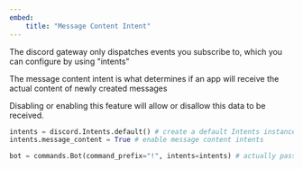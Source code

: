 ```yaml
---
embed:
    title: "Message Content Intent"
---
```


The discord gateway only dispatches events you subscribe to, which you can configure by using "intents"

The message content intent is what determines if an app will receive the actual content of newly created messages

Disabling or enabling this feature will allow or disallow this data to be received.

```py
intents = discord.Intents.default() # create a default Intents instance
intents.message_content = True # enable message content intents

bot = commands.Bot(command_prefix="!", intents=intents) # actually pass it into the constructor
